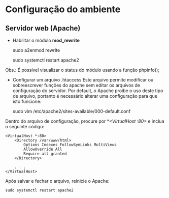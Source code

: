 # Configuração do ambiente

## Servidor web (Apache)
* Habilitar o módulo **mod_rewrite**

    sudo a2enmod rewrite

    sudo systemctl restart apache2

Obs.: É possível visualizar o status do módulo usando a função phpinfo();

* Configurar um arquivo .htaccess
Este arquivo permite modificar ou sobreescrever funções do apache sem editar os arquivos de configuração do servidor.
Por default, o Apache proibe o uso deste tipo de arquivo, portanto é necessário alterar uma configuração para que isto funcione:

    sudo vim /etc/apache2/sites-available/000-default.conf

Dentro do arquivo de configuração, procure por **<VirtualHost *:80>** e inclua o seguinte código:

    <VirtualHost *:80>
        <Directory /var/www/html>
            Options Indexes FollowSymLinks MultiViews
            AllowOverride All
            Require all granted
        </Directory>

        . . .
    </VirtualHost>

Após salvar e fechar o arquivo, reinicie o Apache:

    sudo systemctl restart apache2



